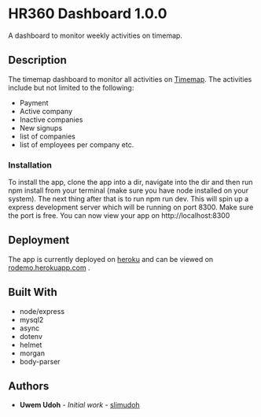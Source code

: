 
# HR360 Dashboard 1.0.0

A dashboard to monitor weekly activities on timemap.

## Description
The timemap dashboard to monitor all activities on [Timemap](https://www.timemap.rovedana.com). The activities include but not limited to the following:

* Payment
* Active company
* Inactive companies
* New signups
* list of companies
* list of employees per company etc.

### Installation

To install the app, clone the app into a dir, navigate into the dir and then run npm install from your terminal (make sure you have node installed on your system). The next thing after that is to run npm run dev. This will spin up a express development server which will be running on port 8300. Make sure the port is free. You can now view your app on http://localhost:8300

## Deployment

The app is currently deployed on [heroku](https://www.heroku.com/) and can be viewed on [rodemo.herokuapp.com](rodemo.herokuapp.com) .

## Built With

* node/express
* mysql2
* async
* dotenv
* helmet
* morgan
* body-parser


## Authors

* **Uwem Udoh** - *Initial work* - [slimudoh](https://github.com/slimudoh)
